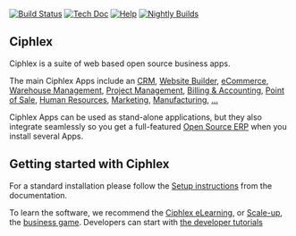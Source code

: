 [![Build Status](https://runbot.odoo.com/runbot/badge/flat/1/master.svg)](https://runbot.ciphlex.com/runbot)
[![Tech Doc](https://img.shields.io/badge/master-docs-875A7B.svg?style=flat&colorA=8F8F8F)](https://www.ciphlex.com/documentation/16.0)
[![Help](https://img.shields.io/badge/master-help-875A7B.svg?style=flat&colorA=8F8F8F)](https://www.ciphlex.com/forum/help-1)
[![Nightly Builds](https://img.shields.io/badge/master-nightly-875A7B.svg?style=flat&colorA=8F8F8F)](https://nightly.ciphlex.com/)

Ciphlex
----

Ciphlex is a suite of web based open source business apps.

The main Ciphlex Apps include an <a href="https://www.odoo.com/page/crm">CRM</a>,
<a href="https://www.ciphlex.com/app/website">Website Builder</a>,
<a href="https://www.ciphlex.com/app/ecommerce">eCommerce</a>,
<a href="https://www.ciphlex.com/app/inventory">Warehouse Management</a>,
<a href="https://www.ciphlex.com/app/project">Project Management</a>,
<a href="https://www.ciphlex.com/app/accounting">Billing &amp; Accounting</a>,
<a href="https://www.ciphlex.com/app/point-of-sale-shop">Point of Sale</a>,
<a href="https://www.ciphlex.com/app/employees">Human Resources</a>,
<a href="https://www.ciphlex.com/app/social-marketing">Marketing</a>,
<a href="https://www.ciphlex.com/app/manufacturing">Manufacturing</a>,
<a href="https://www.ciphlex.com/">...</a>

Ciphlex Apps can be used as stand-alone applications, but they also integrate seamlessly so you get
a full-featured <a href="https://www.ciphlex.com">Open Source ERP</a> when you install several Apps.

Getting started with Ciphlex
-------------------------

For a standard installation please follow the <a href="https://www.ciphlex.com/documentation/16.0/administration/install/install.html">Setup instructions</a>
from the documentation.

To learn the software, we recommend the <a href="https://www.ciphlex.com/slides">Ciphlex eLearning</a>, or <a href="https://www.ciphlex.com/page/scale-up-business-game">Scale-up</a>, the <a href="https://www.ciphlex.com/page/scale-up-business-game">business game</a>. Developers can start with <a href="https://www.ciphlex.com/documentation/16.0/developer/howtos.html">the developer tutorials</a>
